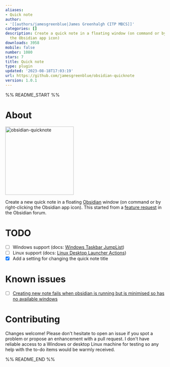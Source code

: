 ```yaml
---
aliases:
- Quick note
author:
- '[[authors/jamesgreenblue|James Greenhalgh CITP MBCS]]'
categories: []
description: Create a quick note in a floating window (on command or by right-clicking
  the Obsidian app icon)
downloads: 3958
mobile: false
number: 1080
stars: 7
title: Quick note
type: plugin
updated: '2023-08-18T17:03:19'
url: https://github.com/jamesgreenblue/obsidian-quicknote
version: 1.0.1
---
```


%% README_START %%

# About
<img width="216" alt="obsidian-quicknote" src="https://github.com/jamesgreenblue/obsidian-quicknote/assets/6577312/6b5b1bc7-e8e5-4e05-ba80-9f0318193947">

Create a new quick note in a floating [Obsidian](https://obsidian.md) window (on command or by right-clicking the Obsidian app icon). This started from a [feature request](https://forum.obsidian.md/t/create-new-note-from-right-clicking-app-icon/63210) in the Obsidian forum.

# TODO
- [ ] Windows support (docs: [Windows Taskbar JumpList](https://www.electronjs.org/docs/latest/tutorial/windows-taskbar))
- [ ] Linux support (docs: [Linux Desktop Launcher Actions](https://www.electronjs.org/docs/latest/tutorial/linux-desktop-actions))
- [x] Add a setting for changing the quick note title

# Known issues

- [ ] [Creating new note fails when obsidian is running but is minimised so has no available windows](https://forum.obsidian.md/t/macos-creating-new-note-fails-when-obsidian-is-running-but-minimized-closed/51597)

# Contributing

Changes welcome! Please don't hesitate to open an issue if you spot a problem or propose an enhancement with a pull request. I don't have reliable access to a Windows or desktop Linux machine for testing so any help with the to-do items would be warmly received.


%% README_END %%